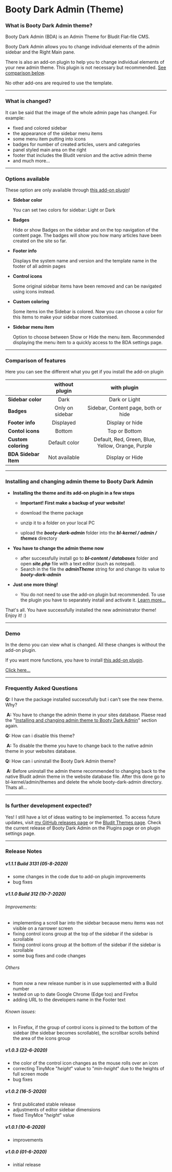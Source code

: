 # Booty Dark Admin (Theme)
### What is Booty Dark Admin theme?

Booty Dark Admin (BDA) is an Admin Theme for Bludit Flat-file CMS.

Booty Dark Admin allows you to change individual elements of the admin sidebar and the Right Main pane.

There is also an add-on plugin to help you to change individual elements of your new admin theme. This plugin is not necessary but recommended. [See comparison below](https://github.com/JTWebTools/booty-dark-admin-theme#comparison-of-features).

No other add-ons are required to use the template.

------

### What is changed?

It can be said that the image of the whole admin page has changed. For example:

* fixed and colored sidebar 
* the appearance of the sidebar menu items
* some menu item putting into icons
* badges for number of created articles, users and categories
* panel styled main area on the right
* footer that includes the Bludit version and the active admin theme
* and much more...

------

### Options available 

These option are only available through [this add-on plugin](https://github.com/JTWebTools/booty-dark-admin-plugin)!

* **Sidebar color** 

  You can set two colors for sidebar: Light or Dark

* **Badges**
  
  Hide or show Badges on the sidebar and on the top navigation of the content page. The badges will show you how many articles have been created on the site so far.
  
* **Footer info**
  
  Displays the system name and version and the template name in the footer of all admin pages
  
* **Control icons**

  Some original sidebar items have been removed and can be navigated using icons instead.
  
* **Custom coloring**

  Some items ion the Sidebar is colored. Now you can choose a color for this items to make your sidebar more customised.

* **Sidebar menu item**

  Option to choose between Show or Hide the menu item. Recommended displaying the menu item to a quickly access to the BDA settings page.

------

### Comparison of features

Here you can see the different what you get if you install the add-on plugin

|                   | without plugin  |             with plugin             |
| :---------------- | :-------------: | :---------------------------------: |
| **Sidebar color** |      Dark       |            Dark or Light            |
| **Badges**        | Only on sidebar | Sidebar, Content page, both or hide |
| **Footer info**   |    Displayed    |           Display or hide           |
| **Contol icons**  |     Bottom      |            Top or Bottom           |
| **Custom coloring** | Default color | Default, Red, Green, Blue, Yellow, Orange, Purple |
| **BDA Sidebar Item** | Not available | Display or Hide |            |

------

### Installing and changing admin theme to Booty Dark Admin

- **Installing the theme and its add-on plugin in a few steps**
  - **Important! First make a backup of your website!**
  
  - download the theme package
  
  - unzip it to a folder on your local PC
  
  - upload the ***booty-dark-admin*** folder into the ***bl-kernel / admin / themes***  directory
  
- **You have to change the admin theme now**
  - after successfully install go to ***bl-content / databases*** folder and open ***site.php*** file with a text editor (such as notepad). 
  - Search in the file the ***adminTheme*** string for and change its value to ***booty-dark-admin***
- **Just one more thing!**
  - You do not need to use the add-on plugin but recommended. To use the plugin you have to separately install and activate it. [Learn more...](https://github.com/JTWebTools/booty-dark-admin-plugin)

That's all. You have successfully installed the new administrator theme! Enjoy it! :)

------

### Demo

In the demo you can view what is changed. All these changes is without the add-on plugin.

If you want more functions, you have to install [this add-on plugin](https://github.com/JTWebTools/booty-dark-admin-plugin).

[Click here...](https://github.com/JTWebTools/booty-dark-admin-theme/blob/master/demo/demo.md)

------

### Frequently Asked Questions

**Q:**	I have the package installed successfully but i can't see the new theme. Why?

​	**A:**	You have to change the admin theme in your sites database. Plaese read the "[Installing and changing admin theme to Booty Dark Admin](https://github.com/JTWebTools/booty-dark-admin-theme#installing-and-changing-admin-theme-to-booty-dark-admin)" section again.

**Q:**	How can i disable this theme?

​	**A:**	To disable the theme you have to change back to the native admin theme in your websites database.

**Q:**	How can i uninstall the Booty Dark Admin theme? 

​	**A:**	Before uninstall the admin theme recommended to changing back to the native Bludit admin theme in the website database file. After this done go to bl-kernel/admin/themes and delete the whole booty-dark-admin directory. Thats all... 

------

### Is further development expected?

Yes! I still have a lot of ideas waiting to be implemented. 
To access future updates, visit [my GitHub releases page](https://github.com/JTWebTools/booty-dark-admin-theme/releases) or the [Bludit Themes page](https://themes.bludit.com/). 
Check the current release of Booty Dark Admin on the Plugins page or on plugin settings page.

------

### Release Notes

##### v1.1.1 Build 3131 (05-8-2020)

* some changes in the code due to add-on plugin improvements
* bug fixes

##### v1.1.0 Build 312 (10-7-2020)

###### Improvements:

* implementing a scroll bar into the sidebar because menu items was not visible on a narrower screen
* fixing control icons group at the top of the sidebar if the sidebar is scrollable
* fixing control icons group at the bottom of the sidebar if the sidebar is scrollable
* some bug fixes and code changes

###### Others

* from now a new release number is in use supplemented with a Build number
* tested on up to date Google Chrome (Edge too) and Firefox
* adding URL to the developers name in the Footer text

###### Known issues:

* In Firefox, if the group of control icons is pinned to the bottom of the sidebar (the sidebar becomes scrollable), the scrollbar scrolls behind the area of the icons group

##### v1.0.3 (22-6-2020)

* the color of the control icon changes as the mouse rolls over an icon
* correcting TinyMce "*height*" value to "*min-height*" due to the heights of full screen mode
* bug fixes



##### v1.0.2 (16-5-2020)

* first publicated stable release
* adjustments of editor sidebar dimensions
* fixed TinyMce "*height*" value



##### v1.0.1 (10-6-2020)

* improvements



##### v1.0.0 (01-6-2020)

* initial release
